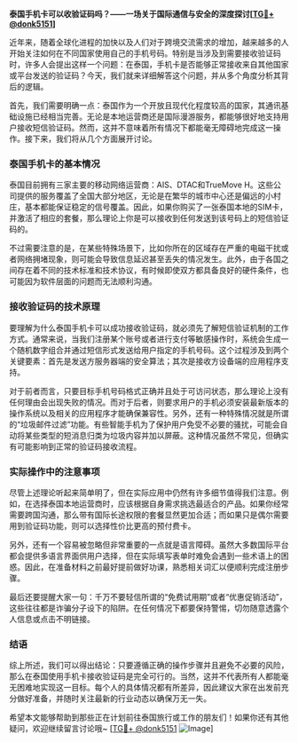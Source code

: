 **泰国手机卡可以收验证码吗？——一场关于国际通信与安全的深度探讨[[TG💪+ @donk5151](https://t.me/s/donk5151)]**

近年来，随着全球化进程的加快以及人们对于跨境交流需求的增加，越来越多的人开始关注如何在不同国家使用自己的手机号码。特别是当涉及到需要接收验证码时，许多人会提出这样一个问题：在泰国，手机卡是否能够正常接收来自其他国家或平台发送的验证码？今天，我们就来详细解答这个问题，并从多个角度分析其背后的逻辑。

首先，我们需要明确一点：泰国作为一个开放且现代化程度较高的国家，其通讯基础设施已经相当完善。无论是本地运营商还是国际漫游服务，都能够很好地支持用户接收短信验证码。然而，这并不意味着所有情况下都能毫无障碍地完成这一操作。接下来，我们将从几个方面展开讨论。

### 泰国手机卡的基本情况

泰国目前拥有三家主要的移动网络运营商：AIS、DTAC和TrueMove H。这些公司提供的服务覆盖了全国大部分地区，无论是在繁华的城市中心还是偏远的小村庄，基本都能保证稳定的信号覆盖。因此，如果你购买了一张泰国本地的SIM卡，并激活了相应的套餐，那么理论上你是可以接收到任何发送到该号码上的短信验证码的。

不过需要注意的是，在某些特殊场景下，比如你所在的区域存在严重的电磁干扰或者网络拥堵现象，则可能会导致信息延迟甚至丢失的情况发生。此外，由于各国之间存在着不同的技术标准和技术协议，有时候即使双方都具备良好的硬件条件，也可能因为软件层面的问题而无法顺利沟通。

### 接收验证码的技术原理

要理解为什么泰国手机卡可以成功接收验证码，就必须先了解短信验证机制的工作方式。通常来说，当我们注册某个账号或者进行支付等敏感操作时，系统会生成一个随机数字组合并通过短信形式发送给用户指定的手机号码。这个过程涉及到两个关键要素：首先是发送方服务器端的安全算法；其次是接收方设备端的应用程序支持。

对于前者而言，只要目标手机号码格式正确并且处于可访问状态，那么理论上没有任何理由会出现失败的情况。而对于后者，则要求用户的手机必须安装最新版本的操作系统以及相关的应用程序才能确保兼容性。另外，还有一种特殊情况就是所谓的“垃圾邮件过滤”功能。有些智能手机为了保护用户免受不必要的骚扰，可能会自动将某些类型的短消息归类为垃圾内容并加以屏蔽。这种情况虽然不常见，但确实有可能影响到正常的验证码接收流程。

### 实际操作中的注意事项

尽管上述理论听起来简单明了，但在实际应用中仍然有许多细节值得我们注意。例如，在选择泰国本地运营商时，应该根据自身需求挑选最适合的产品。如果你经常需要跨国沟通，那么带有国际长途权限的套餐显然更加合适；而如果只是偶尔需要用到验证码功能，则可以选择性价比更高的预付费卡。

另外，还有一个容易被忽略但非常重要的一点就是语言障碍。虽然大多数国际平台都会提供多语言界面供用户选择，但在实际填写表单时难免会遇到一些术语上的困惑。因此，在准备材料之前最好提前做好功课，熟悉相关词汇以便顺利完成注册步骤。

最后还要提醒大家一句：千万不要轻信所谓的“免费试用期”或者“优惠促销活动”，这些往往都是诈骗分子设下的陷阱。在任何情况下都要保持警惕，切勿随意透露个人信息或点击不明链接。

### 结语

综上所述，我们可以得出结论：只要遵循正确的操作步骤并且避免不必要的风险，那么在泰国使用手机卡接收验证码是完全可行的。当然，这并不代表所有人都能毫无困难地实现这一目标。每个人的具体情况都有所差异，因此建议大家在出发前充分做好准备，并随时关注最新的行业动态以确保万无一失。

希望本文能够帮助到那些正在计划前往泰国旅行或工作的朋友们！如果你还有其他疑问，欢迎继续留言讨论哦~ [[TG💪+ @donk5151](https://t.me/s/donk5151) ![Image](https://i.postimg.cc/rwNCRYN7/Snipaste-2025-04-30-17-27-05.png)]